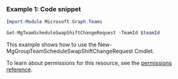### Example 1: Code snippet

```powershellImport-Module Microsoft.Graph.Teams

Get-MgTeamScheduleSwapShiftChangeRequest -TeamId $teamId
```
This example shows how to use the New-MgGroupTeamScheduleSwapShiftChangeRequest Cmdlet.
To learn about permissions for this resource, see the [permissions reference](/graph/permissions-reference).

